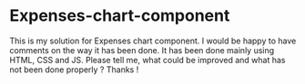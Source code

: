# Expenses-chart-component
This is my solution for Expenses chart component. I would be happy to have comments on the way it has been done. It has been done mainly using HTML, CSS and JS. Please tell me, what could be improved and what has not been done properly ? Thanks !
